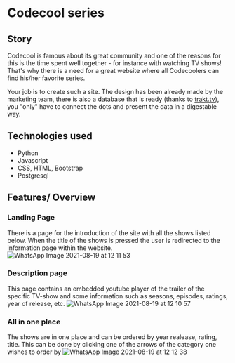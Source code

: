 
# Codecool series

## Story

Codecool is famous about its great community and one of the reasons for this is
the time spent well together - for instance with watching TV shows! That's why
there is a need for a great website where all Codecoolers can find his/her
favorite series.

Your job is to create such a site. The design has been already made by the
marketing team, there is also a database that is ready (thanks to
[trakt.tv](https://trakt.tv/)), you "only" have to connect the dots and present
the data in a digestable way.

## Technologies used
* Python 
* Javascript 
* CSS, HTML, Bootstrap 
* Postgresql


## Features/ Overview

### Landing Page

There is a page for the introduction of the site with all the shows listed below. When the title of the shows is pressed the user is redirected to the information page within the website.
![WhatsApp Image 2021-08-19 at 12 11 53](https://user-images.githubusercontent.com/65546068/130042984-7f7e0c37-f0b0-4d6c-a366-1c91b0ecdffb.jpeg)

### Description page

This page contains an embedded youtube player of the trailer of the specific TV-show and some information such as seasons, episodes, ratings, year of release, etc.
![WhatsApp Image 2021-08-19 at 12 10 57](https://user-images.githubusercontent.com/65546068/130043554-0806acd0-6f4e-41d0-9d07-6d0137c8c523.jpeg)

### All in one place

The shows are in one place and can be ordered by year realease, rating, title. This can be done by clicking one of the arrows of the category one wishes to order by
![WhatsApp Image 2021-08-19 at 12 12 38](https://user-images.githubusercontent.com/65546068/130044657-ed4aca75-7cab-495f-bf71-66f077eba15c.jpeg)


